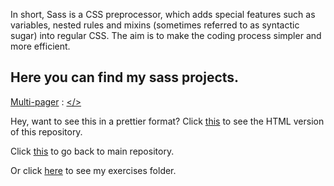 In short, Sass is a CSS preprocessor, which adds special features such as variables, nested rules and mixins (sometimes referred to as syntactic sugar) into regular CSS. The aim is to make the coding process simpler and more efficient.


## Here you can find my sass projects.

[Multi-pager](https://scenoxmans.github.io/learning-markup/exercises/3.sass/multi-pager/) : [</>](https://github.com/scenoxmans/learning-markup/blob/master/exercises/3.sass/multi-pager/)


Hey, want to see this in a prettier format? Click [this](https://scenoxmans.github.io/learning-markup/) to see the HTML version of this repository.

Click [this](https://github.com/scenoxmans/learning-markup) to go back to main repository.

Or click [here](https://github.com/scenoxmans/learning-markup/tree/master/exercises) to see my exercises folder.


